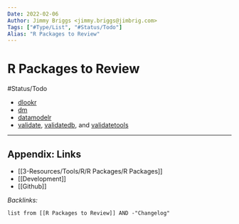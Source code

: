 ```yaml
---
Date: 2022-02-06
Author: Jimmy Briggs <jimmy.briggs@jimbrig.com>
Tags: ["#Type/List", "#Status/Todo"]
Alias: "R Packages to Review"
---
```


# R Packages to Review

#Status/Todo 

- [dlookr](https://github.com/choonghyunryu/dlookr)
- [dm](https://github.com/cynkra/dm)
- [datamodelr](https://github.com/bergant/datamodelr)
- [validate](https://github.com/data-cleaning/validate), [validatedb](https://github.com/data-cleaning/validatedb), and [validatetools](https://github.com/data-cleaning/validatetools)


***

## Appendix: Links

- [[3-Resources/Tools/R/R Packages/R Packages]]
- [[Development]]
- [[Github]] 

*Backlinks:*

```dataview
list from [[R Packages to Review]] AND -"Changelog"
```